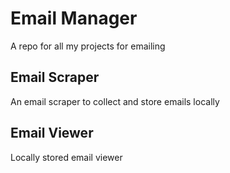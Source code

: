 # Email Manager
A repo for all my projects for emailing

## Email Scraper
An email scraper to collect and store emails locally

## Email Viewer
Locally stored email viewer